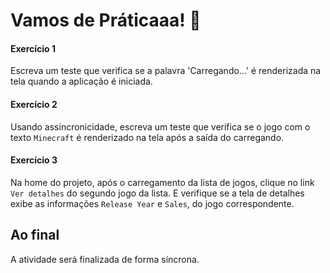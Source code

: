 # Vamos de Práticaaa! 🚀

#### Exercício 1
Escreva um teste que verifica se a palavra 'Carregando...' é renderizada na tela quando a aplicação é iniciada.

#### Exercício 2
Usando assincronicidade, escreva um teste que verifica se o jogo com o texto `Minecraft` é renderizado na tela após a saída do carregando.

#### Exercício 3
Na home do projeto, após o carregamento da lista de jogos, clique no link `Ver detalhes` do segundo jogo da lista.
E verifique se a tela de detalhes exibe as informações `Release Year` e `Sales`, do jogo correspondente.

## Ao final
A atividade será finalizada de forma síncrona.
